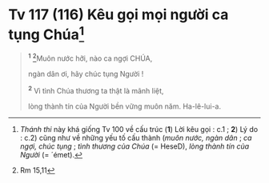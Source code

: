 # Tv 117 (116) Kêu gọi mọi người ca tụng Chúa[^1-c3da8531-7703-4c4c-a0d5-0ed5e5221805]

> <sup><b>1</b></sup> [^1@-c3da8531-7703-4c4c-a0d5-0ed5e5221805]Muôn nước hỡi, nào ca ngợi CHÚA,
>
> ngàn dân ơi, hãy chúc tụng Người !
>
> <sup><b>2</b></sup> Vì tình Chúa thương ta thật là mãnh liệt,
>
> lòng thành tín của Người bền vững muôn năm. Ha-lê-lui-a.

[^1-c3da8531-7703-4c4c-a0d5-0ed5e5221805]: _Thánh thi_ này khá giống Tv 100 về cấu trúc (**1**) Lời kêu gọi : c.1 ; **2**) Lý do : c.2) cũng như về những yếu tố cấu thành (_muôn nước, ngàn dân_ ; _ca ngợi, chúc tụng_ ; _tình thương của Chúa_ (= HeseD), _lòng thành tín của Người_ (= ´émet).

[^1@-c3da8531-7703-4c4c-a0d5-0ed5e5221805]: Rm 15,11
